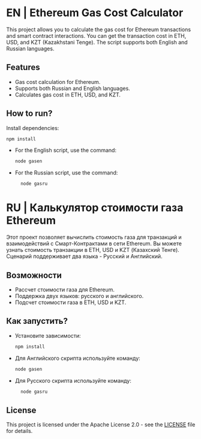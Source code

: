 # EN | Ethereum Gas Cost Calculator

This project allows you to calculate the gas cost for Ethereum transactions and smart contract interactions. You can get the transaction cost in ETH, USD, and KZT (Kazakhstani Tenge). The script supports both English and Russian languages.

## Features

- Gas cost calculation for Ethereum.
- Supports both Russian and English languages.
- Calculates gas cost in ETH, USD, and KZT.

## How to run?
 Install dependencies:
```bash
npm install
```
     
- For the English script, use the command:

  ```bash
  node gasen
  
- For the Russian script, use the command:

  ```bash
    node gasru

# RU | Калькулятор стоимости газа Ethereum
Этот проект позволяет вычислить стоимость газа для транзакций и взаимодействий с Смарт-Контрактами в сети Ethereum. Вы можете узнать стоимость транзакции в ETH, USD и KZT (Казахский Тенге). Сценарий поддерживает два языка - Русский и Английский.

## Возможности
- Рассчет стоимости газа для Ethereum.
- Поддержка двух языков: русского и английского.
- Подсчет стоимости газа в ETH, USD и KZT.

## Как запустить?
- Установите зависимости:
  
  ```bash
  npm install

- Для Английского скрипта используйте команду:

  ```bash
  node gasen
  
- Для Русского скрипта используйте команду:

  ```bash
    node gasru

## License

This project is licensed under the Apache License 2.0 - see the [LICENSE](LICENSE) file for details.


